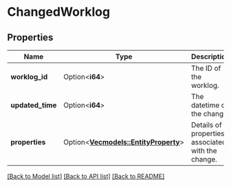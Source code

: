 # ChangedWorklog

## Properties

Name | Type | Description | Notes
------------ | ------------- | ------------- | -------------
**worklog_id** | Option<**i64**> | The ID of the worklog. | [optional][readonly]
**updated_time** | Option<**i64**> | The datetime of the change. | [optional][readonly]
**properties** | Option<[**Vec<models::EntityProperty>**](EntityProperty.md)> | Details of properties associated with the change. | [optional][readonly]

[[Back to Model list]](../README.md#documentation-for-models) [[Back to API list]](../README.md#documentation-for-api-endpoints) [[Back to README]](../README.md)


